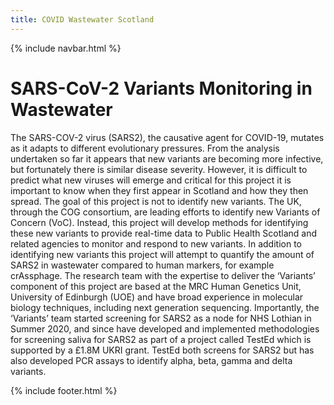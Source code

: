 ```yaml
---
title: COVID Wastewater Scotland
---
```

{% include navbar.html %} 

# SARS-CoV-2 Variants Monitoring in Wastewater

The SARS-COV-2 virus (SARS2), the causative agent for COVID-19, mutates as it adapts to different evolutionary pressures. 
From the analysis undertaken so far it appears that new variants are becoming more infective, but fortunately there is 
similar disease severity. However, it is difficult to predict what new viruses will emerge and critical for this project 
it is important to know when they first appear in Scotland and how they then spread. The goal of this project is not to 
identify new variants. The UK, through the COG consortium, are leading efforts to identify new Variants of Concern (VoC). 
Instead, this project will develop methods for identifying these new variants to provide real-time data to Public Health 
Scotland and related agencies to monitor and respond to new variants. In addition to identifying new variants this project 
will attempt to quantify the amount of SARS2 in wastewater compared to human markers, for example crAssphage. The research 
team with the expertise to deliver the ‘Variants’ component of this project are based at the MRC Human Genetics Unit, 
University of Edinburgh (UOE) and have broad experience in molecular biology techniques, including next generation 
sequencing. Importantly, the ‘Variants’ team started screening for SARS2 as a node for NHS Lothian in Summer 2020, and 
since have developed and implemented methodologies for screening saliva for SARS2 as part of a project called TestEd which 
is supported by a £1.8M UKRI grant. TestEd both screens for SARS2 but has also developed PCR assays to identify alpha, 
beta, gamma and delta variants.


{% include footer.html %} 
